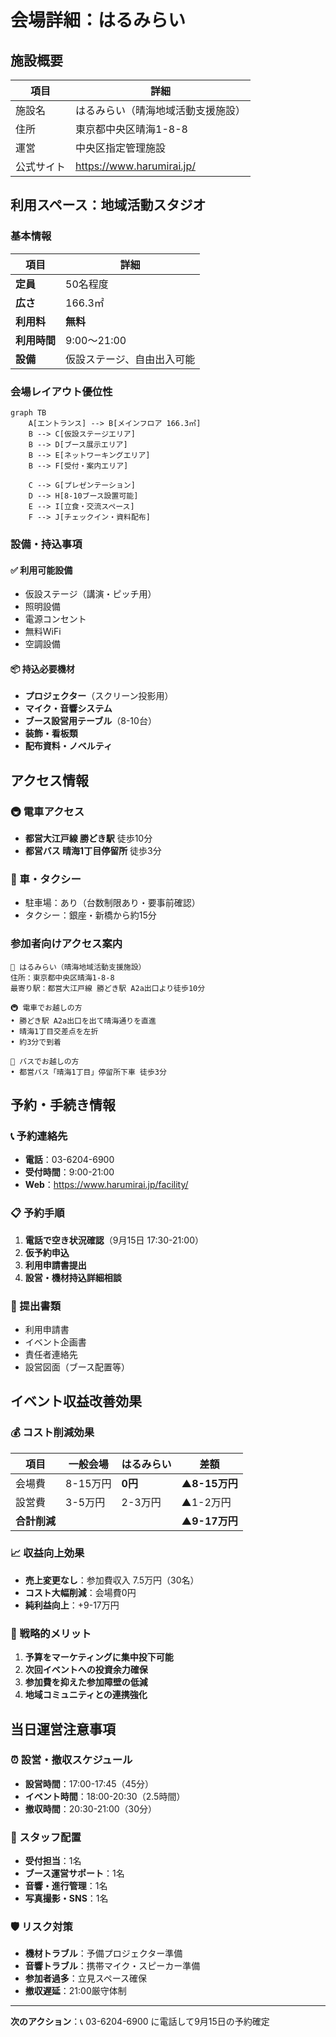 # 会場詳細：はるみらい

## 施設概要

| 項目 | 詳細 |
|------|------|
| 施設名 | はるみらい（晴海地域活動支援施設） |
| 住所 | 東京都中央区晴海1-8-8 |
| 運営 | 中央区指定管理施設 |
| 公式サイト | https://www.harumirai.jp/ |

## 利用スペース：地域活動スタジオ

### 基本情報

| 項目 | 詳細 |
|------|------|
| **定員** | 50名程度 |
| **広さ** | 166.3㎡ |
| **利用料** | **無料** |
| **利用時間** | 9:00～21:00 |
| **設備** | 仮設ステージ、自由出入可能 |

### 会場レイアウト優位性

```mermaid
graph TB
    A[エントランス] --> B[メインフロア 166.3㎡]
    B --> C[仮設ステージエリア]
    B --> D[ブース展示エリア]
    B --> E[ネットワーキングエリア]
    B --> F[受付・案内エリア]
    
    C --> G[プレゼンテーション]
    D --> H[8-10ブース設置可能]
    E --> I[立食・交流スペース]
    F --> J[チェックイン・資料配布]
```

### 設備・持込事項

#### ✅ 利用可能設備
- 仮設ステージ（講演・ピッチ用）
- 照明設備
- 電源コンセント
- 無料WiFi
- 空調設備

#### 📦 持込必要機材
- **プロジェクター**（スクリーン投影用）
- **マイク・音響システム**
- **ブース設営用テーブル**（8-10台）
- **装飾・看板類**
- **配布資料・ノベルティ**

## アクセス情報

### 🚇 電車アクセス
- **都営大江戸線 勝どき駅** 徒歩10分
- **都営バス 晴海1丁目停留所** 徒歩3分

### 🚗 車・タクシー
- 駐車場：あり（台数制限あり・要事前確認）
- タクシー：銀座・新橋から約15分

### 参加者向けアクセス案内
```
📍 はるみらい（晴海地域活動支援施設）
住所：東京都中央区晴海1-8-8
最寄り駅：都営大江戸線 勝どき駅 A2a出口より徒歩10分

🚇 電車でお越しの方
• 勝どき駅 A2a出口を出て晴海通りを直進
• 晴海1丁目交差点を左折
• 約3分で到着

🚌 バスでお越しの方  
• 都営バス「晴海1丁目」停留所下車 徒歩3分
```

## 予約・手続き情報

### 📞 予約連絡先
- **電話**：03-6204-6900
- **受付時間**：9:00-21:00
- **Web**：https://www.harumirai.jp/facility/

### 📋 予約手順
1. **電話で空き状況確認**（9月15日 17:30-21:00）
2. **仮予約申込**
3. **利用申請書提出**
4. **設営・機材持込詳細相談**

### 📝 提出書類
- 利用申請書
- イベント企画書
- 責任者連絡先
- 設営図面（ブース配置等）

## イベント収益改善効果

### 💰 コスト削減効果

| 項目 | 一般会場 | はるみらい | 差額 |
|------|----------|------------|------|
| 会場費 | 8-15万円 | **0円** | **▲8-15万円** |
| 設営費 | 3-5万円 | 2-3万円 | ▲1-2万円 |
| **合計削減** | | | **▲9-17万円** |

### 📈 収益向上効果
- **売上変更なし**：参加費収入 7.5万円（30名）
- **コスト大幅削減**：会場費0円
- **純利益向上**：+9-17万円

### 🎯 戦略的メリット
1. **予算をマーケティングに集中投下可能**
2. **次回イベントへの投資余力確保**
3. **参加費を抑えた参加障壁の低減**
4. **地域コミュニティとの連携強化**

## 当日運営注意事項

### ⏰ 設営・撤収スケジュール
- **設営時間**：17:00-17:45（45分）
- **イベント時間**：18:00-20:30（2.5時間）
- **撤収時間**：20:30-21:00（30分）

### 👥 スタッフ配置
- **受付担当**：1名
- **ブース運営サポート**：1名  
- **音響・進行管理**：1名
- **写真撮影・SNS**：1名

### 🛡️ リスク対策
- **機材トラブル**：予備プロジェクター準備
- **音響トラブル**：携帯マイク・スピーカー準備
- **参加者過多**：立見スペース確保
- **撤収遅延**：21:00厳守体制

---

**次のアクション**：📞 03-6204-6900 に電話して9月15日の予約確定